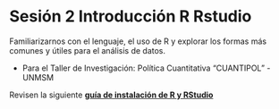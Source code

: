 # Sesión 2 Introducción R Rstudio
Familiarizarnos con el lenguaje, el uso de R y explorar los formas más comunes y útiles para el análisis de datos.

- Para el Taller de Investigación: Política Cuantitativa “CUANTIPOL” - UNMSM

Revisen la siguiente [**guía de instalación de R y RStudio**](https://luccemhu.github.io/)
